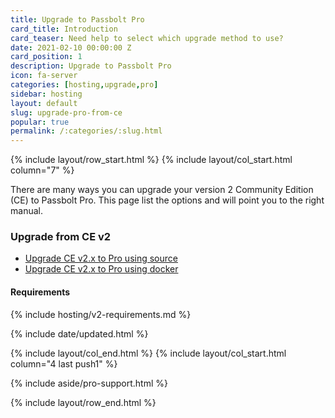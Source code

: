 ```yaml
---
title: Upgrade to Passbolt Pro
card_title: Introduction
card_teaser: Need help to select which upgrade method to use?
date: 2021-02-10 00:00:00 Z
card_position: 1
description: Upgrade to Passbolt Pro
icon: fa-server
categories: [hosting,upgrade,pro]
sidebar: hosting
layout: default
slug: upgrade-pro-from-ce
popular: true
permalink: /:categories/:slug.html
---
```


{% include layout/row_start.html %}
{% include layout/col_start.html column="7" %}

There are many ways you can upgrade your version 2 Community Edition (CE) to Passbolt Pro.
This page list the options and will point you to the right manual.

### Upgrade from CE v2

- [Upgrade CE v2.x to Pro using source](/hosting/upgrade/pro/upgrade-pro-from-ce-v2)
- [Upgrade CE v2.x to Pro using docker](/hosting/upgrade/pro/upgrade-pro-from-v2-docker)

#### Requirements
{% include hosting/v2-requirements.md %}

{% include date/updated.html %}

{% include layout/col_end.html %}
{% include layout/col_start.html column="4 last push1" %}

{% include aside/pro-support.html %}

{% include layout/row_end.html %}
